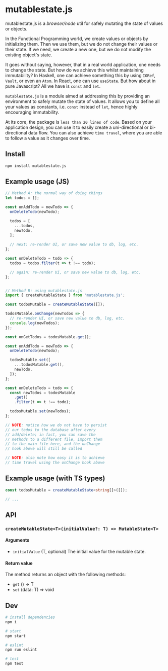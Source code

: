 # mutablestate.js

mutablestate.js is a _browser/node_ util for safely mutating the state of values or objects.

In the Functional Programming world, we create values or objects by initializing them. Then we use them, but we do not change their values or their state. If we need, we create a new one, but we do not modify the existing object's state.

It goes without saying, however, that in a real world application, one needs to change the state. But how do we achieve this whilst maintaining immutability? In Haskell, one can achieve something this by using `IORef`, `Vault`, or even an `Atom`. In React, one can use `useState`. But how about in pure Javascript? All we have is `const` and `let`.

`mutablestate.js` is a module aimed at addressing this by providing an environment to safely mutate the state of values. It allows you to define all your values as constants, i.e. `const` instead of `let`, hence highly encouraging immutability.

At its core, the package is `less than 20 lines of code`. Based on your application design, you can use it to easily create a uni-directional or bi-directional data flow. You can also achieve `time travel`, where you are able to follow a value as it changes over time.

## Install

```bash
npm install mutablestate.js
```

## Example usage (JS)

```js
// Method A: the normal way of doing things
let todos = [];

const onAddTodo = newTodo => {
  onDeleteTodo(newTodo);

  todos = [
    ...todos,
    newTodo,
  ];
  
  // next: re-render UI, or save new value to db, log, etc.
};

const onDeleteTodo = todo => {
  todos = todos.filter(t => t !== todo);

  // again: re-render UI, or save new value to db, log, etc.
};


// Method B: using mutablestate.js
import { createMutableState } from 'mutablestate.js';

const todosMutable = createMutableState([]);

todosMutable.onChange(newTodos => {
  // re-render UI, or save new value to db, log, etc.
  console.log(newTodos);
});

const onGetTodos = todosMutable.get();

const onAddTodo = newTodo => {
  onDeleteTodo(newTodo);

  todosMutable.set([
    ...todosMutable.get(),
    newTodo,
  ]);
};

const onDeleteTodo = todo => {
  const newTodos = todosMutable
    .get()
    .filter(t => t !== todo);

  todosMutable.set(newTodos);
};

// NOTE: notice how we do not have to persist
// our todos to the database after every
// add/delete; in fact, you can save the
// methods to a different file, import them
// to the main file here, and the onChange
// hook above will still be called

// NOTE: also note how easy it is to achieve
// time travel using the onChange hook above
```

## Example usage (with TS types)

```ts
const todosMutable = createMutableState<string[]>([]);

// ...
```

## API

### **```createMutableState<T>(initialValue?: T) => MutableState<T>```**

#### Arguments

- ```initialValue``` (T, optional)
  The initial value for the mutable state.

#### Return value

The method returns an object with the following methods:

- ```get``` () => T
- ```set``` (data: T) => void

## Dev

```bash
# install dependencies
npm i

# start
npm start

# eslint
npm run eslint

# test
npm test
```
